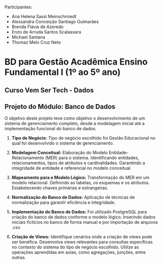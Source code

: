 Participantes:
- Ana Helena Sassi Meinschmiedt
- Alessandra Conceição Santiago Guimarães
- Brenda Flávia de Azeredo
- Enzo de Arruda Santos Scalassara
- Michael Santana
- Thomaz Melo Cruz Neto

# BD para Gestão Acadêmica Ensino Fundamental I (1º ao 5º ano)

## Curso Vem Ser Tech - Dados

## Projeto do Módulo: Banco de Dados

O objetivo deste projeto teve como objetivo o desenvolvimento de um sistema de gerenciamento completo, desde a modelagem inicial até a implementação funcional do banco de dados.

1. **Tipo de Negócio:**
Tipo de negócio escolhido foi Gestão Educacional no qual foi desenvolvido o sistema de gerenciamento.

2. **Modelagem Conceitual:**
Elaboração do Modelo Entidade-Relacionamento (MER) para o sistema. Identificando entidades, relacionamentos, tipos de atributos e cardinalidades. Garantindo a integridade de entidade e 
referencial no modelo conceitual.

3. **Mapeamento para o Modelo Lógico:**
Transformação do MER em um modelo relacional. Definindo as tabelas, os esquemas e os atributos. Estabelecendo chaves primárias e estrangeiras.

4. **Normalização do Banco de Dados:**
Aplicação de técnicas de normalização para garantir eficiência e integridade.

5. **Implementação do Banco de Dados:**
Foi utilizado PostgreSQL para criação do banco de dados conforme o modelo lógico. Inserindo dados iniciais fictícios no banco de forma manual e por importação de arquivos .csv.

7. **Criação de Views:**
Identifique cenários onde a criação de views pode ser benéfica. 
Desenvolva views relevantes para consultas específicas no contexto do sistema do tipo de negócio escolhido. Utilize as operações aprendidas em aulas, como agregações, junções, entre outras.
